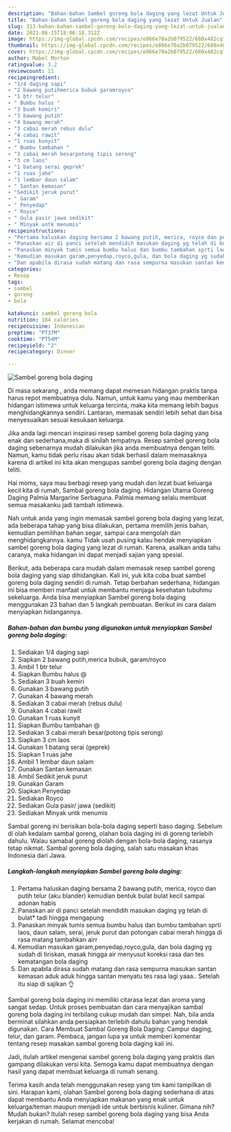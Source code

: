 ```yaml
---
description: "Bahan-bahan Sambel goreng bola daging yang lezat Untuk Jualan"
title: "Bahan-bahan Sambel goreng bola daging yang lezat Untuk Jualan"
slug: 313-bahan-bahan-sambel-goreng-bola-daging-yang-lezat-untuk-jualan
date: 2021-06-15T18:06:18.312Z
image: https://img-global.cpcdn.com/recipes/e866e70a2b079522/680x482cq70/sambel-goreng-bola-daging-foto-resep-utama.jpg
thumbnail: https://img-global.cpcdn.com/recipes/e866e70a2b079522/680x482cq70/sambel-goreng-bola-daging-foto-resep-utama.jpg
cover: https://img-global.cpcdn.com/recipes/e866e70a2b079522/680x482cq70/sambel-goreng-bola-daging-foto-resep-utama.jpg
author: Mabel Morton
ratingvalue: 3.2
reviewcount: 11
recipeingredient:
- "1/4 daging sapi"
- "2 bawang putihmerica bubuk garamroyco"
- "1 btr telur"
- " Bumbu halus "
- "3 buah kemiri"
- "3 bawang putih"
- "4 bawang merah"
- "3 cabai merah rebus dulu"
- "4 cabai rawit"
- "1 ruas kunyit"
- " Bumbu tambahan "
- "3 cabai merah besarpotong tipis serong"
- "3 cm laos"
- "1 batang serai geprek"
- "1 ruas jahe"
- "1 lembar daun salam"
- " Santan kemasan"
- "Sedikit jeruk purut"
- " Garam"
- " Penyedap"
- " Royco"
- " Gula pasir jawa sedikit"
- " Minyak untk menumis"
recipeinstructions:
- "Pertama haluskan daging bersama 2 bawang putih, merica, royco dan putih telur (aku blander) kemudian bentuk bulat bulat kecil sampai adonan habis"
- "Panaskan air di panci setelah mendidih masukan daging yg telah di bulat* tadi hingga mengapung"
- "Panaskan minyak tumis semua bumbu halus dan bumbu tambahan sprti laos, daun salam, serai, jeruk purut dan potongan cabai merah hingga di rasa matang tambahkan airr"
- "Kemudian masukan garam,penyedap,royco,gula, dan bola daging yg sudah di tiriskan, masak hingga air menyusut koreksi rasa dan tes kematangan bola daging"
- "Dan apabila dirasa sudah matang dan rasa sempurna masukan santan kemasan aduk aduk hingga santan menyatu tes rasa lagi yaaa.. Setelah itu siap di sajikan 👌"
categories:
- Resep
tags:
- sambel
- goreng
- bola

katakunci: sambel goreng bola 
nutrition: 164 calories
recipecuisine: Indonesian
preptime: "PT37M"
cooktime: "PT54M"
recipeyield: "2"
recipecategory: Dinner

---
```



![Sambel goreng bola daging](https://img-global.cpcdn.com/recipes/e866e70a2b079522/680x482cq70/sambel-goreng-bola-daging-foto-resep-utama.jpg)

Di masa  sekarang , anda memang dapat memesan hidangan praktis tanpa harus repot membuatnya dulu. Namun, untuk kamu yang mau memberikan hidangan istimewa untuk keluarga tercinta, maka kita memang lebih bagus menghidangkannya sendiri. Lantaran, memasak sendiri lebih sehat dan bisa menyesuaikan sesuai kesukaan keluarga.

Jika anda lagi mencari inspirasi resep sambel goreng bola daging yang enak dan sederhana,maka di sinilah tempatnya. Resep sambel goreng bola daging  sebenarnya mudah dilakukan jika anda membuatnya dengan teliti. Namun, kamu tidak perlu risau akan tidak berhasil dalam memasaknya 
karena di artikel ini kita akan mengupas sambel goreng bola daging dengan teliti.  

Hai moms, saya mau berbagi resep yang mudah dan lezat buat keluarga kecil kita di rumah, Sambal goreng bola daging. Hidangan Utama Goreng Daging Palmia Margarine Serbaguna. Palmia memang selalu membuat semua masakanku jadi tambah istimewa.

Nah untuk anda yang ingin memasak sambel goreng bola daging yang lezat, ada beberapa tahap yang bisa dilakukan, pertama memilih jenis bahan, kemudian pemilihan bahan segar, sampai cara mengolah dan menghidangkannya. kamu Tidak usah pusing kalau hendak menyiapkan sambel goreng bola daging yang lezat di rumah. Karena, asalkan anda  tahu caranya, maka hidangan ini dapat menjadi sajian yang spesial.

Berikut, ada beberapa cara mudah dalam memasak resep sambel goreng bola daging yang siap dihidangkan. Kali ini, yuk kita coba buat sambel goreng bola daging sendiri di rumah. Tetap berbahan sederhana, hidangan ini bisa memberi manfaat untuk membantu menjaga kesehatan tubuhmu sekeluarga. Anda bisa menyiapkan Sambel goreng bola daging menggunakan 23 bahan dan 5 langkah pembuatan. Berikut ini cara dalam menyiapkan hidangannya.

<!--inarticleads1-->

##### Bahan-bahan dan bumbu yang digunakan untuk menyiapkan Sambel goreng bola daging:

1. Sediakan 1/4 daging sapi
1. Siapkan 2 bawang putih,merica bubuk, garam/royco
1. Ambil 1 btr telur
1. Siapkan  Bumbu halus @
1. Sediakan 3 buah kemiri
1. Gunakan 3 bawang putih
1. Gunakan 4 bawang merah
1. Sediakan 3 cabai merah (rebus dulu)
1. Gunakan 4 cabai rawit
1. Gunakan 1 ruas kunyit
1. Siapkan  Bumbu tambahan @
1. Sediakan 3 cabai merah besar(potong tipis serong)
1. Siapkan 3 cm laos
1. Gunakan 1 batang serai (geprek)
1. Siapkan 1 ruas jahe
1. Ambil 1 lembar daun salam
1. Gunakan  Santan kemasan
1. Ambil Sedikit jeruk purut
1. Gunakan  Garam
1. Siapkan  Penyedap
1. Sediakan  Royco
1. Sediakan  Gula pasir/ jawa (sedikit)
1. Sediakan  Minyak untk menumis


Sambal goreng ini berisikan bola-bola daging seperti baso daging. Sebelum di olah kedalam sambal goreng, olahan bola daging ini di goreng terlebih dahulu. Walau samabal goreng diolah dengan bola-bola daging, rasanya tetap nikmat. Sambal goreng bola daging, salah satu masakan khas Indonesia dari Jawa. 

<!--inarticleads2-->

##### Langkah-langkah menyiapkan Sambel goreng bola daging:

1. Pertama haluskan daging bersama 2 bawang putih, merica, royco dan putih telur (aku blander) kemudian bentuk bulat bulat kecil sampai adonan habis
1. Panaskan air di panci setelah mendidih masukan daging yg telah di bulat* tadi hingga mengapung
1. Panaskan minyak tumis semua bumbu halus dan bumbu tambahan sprti laos, daun salam, serai, jeruk purut dan potongan cabai merah hingga di rasa matang tambahkan airr
1. Kemudian masukan garam,penyedap,royco,gula, dan bola daging yg sudah di tiriskan, masak hingga air menyusut koreksi rasa dan tes kematangan bola daging
1. Dan apabila dirasa sudah matang dan rasa sempurna masukan santan kemasan aduk aduk hingga santan menyatu tes rasa lagi yaaa.. Setelah itu siap di sajikan 👌


Sambal goreng bola daging ini memiliki citarasa lezat dan aroma yang sangat sedap. Untuk proses pembuatan dan cara menyajikan sambal goreng bola daging ini terbilang cukup mudah dan simpel. Nah, bila anda berminat silahkan anda persiapkan terlebih dahulu bahan yang hendak digunakan. Cara Membuat Sambal Goreng Bola Daging: Campur daging, telur, dan garam. Pembaca, jangan lupa ya untuk memberi komentar tentang resep masakan sambal goreng bola daging kali ini. 

Jadi, itulah artikel mengenai  sambel goreng bola daging  yang praktis dan gampang dilakukan versi kita. Semoga kamu dapat membuatnya dengan hasil yang dapat membuat keluarga di rumah senang. 

Terima kasih anda telah menggunakan resep yang tim kami tampilkan di sini. Harapan kami, olahan  Sambel goreng bola daging sederhana di atas dapat membantu Anda menyiapkan makanan yang enak untuk keluarga/teman maupun menjadi ide untuk berbisnis kuliner. Gimana nih? Mudah bukan? Itulah resep sambel goreng bola daging yang bisa Anda kerjakan di rumah. Selamat mencoba!

